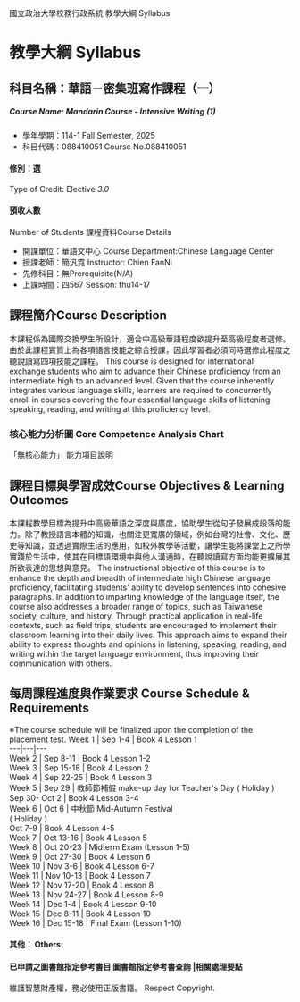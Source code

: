 國立政治大學校務行政系統 教學大綱 Syllabus
# 教學大綱 Syllabus
##  科目名稱：華語－密集班寫作課程（一）
#####  Course Name: Mandarin Course - Intensive Writing (1)
  * 學年學期：114-1 Fall Semester, 2025 
  * 科目代碼：088410051 Course No.088410051
#### 修別：選
Type of Credit: Elective 
_3.0_
#### 預收人數
Number of Students
課程資料Course Details
  * 開課單位：華語文中心 Course Department:Chinese Language Center 
  * 授課老師：簡汎霓 Instructor: Chien FanNi 
  * 先修科目：無Prerequisite(N/A)
  * 上課時間：四567 Session: thu14-17
##  課程簡介Course Description
本課程係為國際交換學生所設計，適合中高級華語程度欲提升至高級程度者選修。由於此課程實質上為各項語言技能之綜合授課，因此學習者必須同時選修此程度之聽說讀寫四項技能之課程。
This course is designed for international exchange students who aim to advance their Chinese proficiency from an intermediate high to an advanced level. Given that the course inherently integrates various language skills, learners are required to concurrently enroll in courses covering the four essential language skills of listening, speaking, reading, and writing at this proficiency level.
###  核心能力分析圖 Core Competence Analysis Chart
「無核心能力」 
能力項目說明
##  課程目標與學習成效Course Objectives & Learning Outcomes 
本課程教學目標為提升中高級華語之深度與廣度，協助學生從句子發展成段落的能力。除了教授語言本體的知識，也關注更寬廣的領域，例如台灣的社會、文化、歷史等知識，並透過實際生活的應用，如校外教學等活動，讓學生能將課堂上之所學實踐於生活中，使其在目標語環境中與他人溝通時，在聽說讀寫方面均能更擴展其所欲表達的思想與意見。
The instructional objective of this course is to enhance the depth and breadth of intermediate high Chinese language proficiency, facilitating students' ability to develop sentences into cohesive paragraphs. In addition to imparting knowledge of the language itself, the course also addresses a broader range of topics, such as Taiwanese society, culture, and history. Through practical application in real-life contexts, such as field trips, students are encouraged to implement their classroom learning into their daily lives. This approach aims to expand their ability to express thoughts and opinions in listening, speaking, reading, and writing within the target language environment, thus improving their communication with others.
##  每周課程進度與作業要求 Course Schedule & Requirements
※The course schedule will be finalized upon the completion of the placement test.
Week 1 |  Sep 1-4 |  Book 4 Lesson 1  
---|---|---  
Week 2 |  Sep 8-11 |  Book 4 Lesson 1-2  
Week 3 |  Sep 15-18 |  Book 4 Lesson 2  
Week 4 |  Sep 22-25 |  Book 4 Lesson 3  
Week 5 |  Sep 29 |  教師節補假 make-up day for Teacher's Day ( Holiday )  
Sep 30- Oct 2 |  Book 4 Lesson 3-4  
Week 6 |  Oct 6 |  中秋節 Mid-Autumn Festival  
( Holiday )  
Oct 7-9 |  Book 4 Lesson 4-5  
Week 7 |  Oct 13-16 |  Book 4 Lesson 5  
Week 8 |  Oct 20-23 |  Midterm Exam (Lesson 1-5)   
Week 9 |  Oct 27-30 |  Book 4 Lesson 6  
Week 10 |  Nov 3-6 |  Book 4 Lesson 6-7  
Week 11 |  Nov 10-13 |  Book 4 Lesson 7  
Week 12 |  Nov 17-20 |  Book 4 Lesson 8  
Week 13 |  Nov 24-27 |  Book 4 Lesson 8-9  
Week 14 |  Dec 1-4 |  Book 4 Lesson 9-10  
Week 15 |  Dec 8-11 |  Book 4 Lesson 10  
Week 16 |  Dec 15-18 |  Final Exam (Lesson 1-10)  
####  其他： Others:
####  已申請之圖書館指定參考書目  圖書館指定參考書查詢 |相關處理要點
維護智慧財產權，務必使用正版書籍。 Respect Copyright.